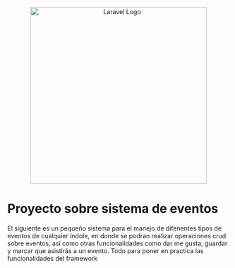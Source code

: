 <p align="center"><a href="https://laravel.com" target="_blank"><img src="https://raw.githubusercontent.com/laravel/art/master/logo-lockup/5%20SVG/2%20CMYK/1%20Full%20Color/laravel-logolockup-cmyk-red.svg" width="400" alt="Laravel Logo"></a></p>

# Proyecto sobre sistema de eventos

El siguiente es un pequeño sistema para el manejo de difenentes tipos de eventos de cualquier índole, en donde se podran realizar operaciones crud sobre eventos, así como otras funcionalidades como dar me gusta, guardar y marcar que asistirás a un evento. Todo para poner en practica las funcionalidades del framework